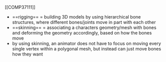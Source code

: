 [[COMP37111]]

- ==rigging== = building 3D models by using hierarchical bone structures, where different bones/joints move in part with each other 
- ==skinning== = associating a characters geometry/mesh with bones and deforming the geometry accordingly, based on how the bones move
- by using skinning, an animator does not have to focus on moving every single vertex within a polygonal mesh, but instead can just move bones how they want